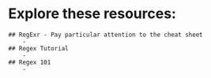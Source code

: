 # Explore these resources:
    ## RegExr - Pay particular attention to the cheat sheet
        - 
    ## Regex Tutorial
        - 
    ## Regex 101
        - 